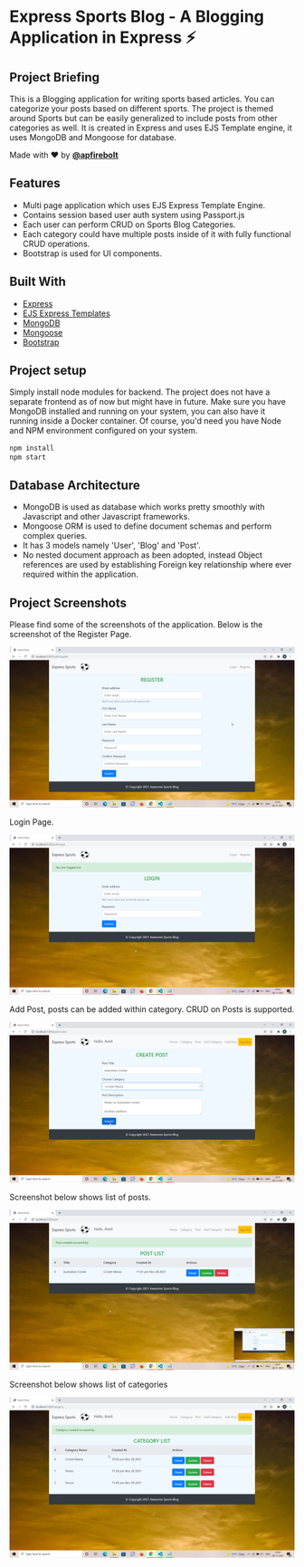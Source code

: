 # Express Sports Blog - A Blogging Application in Express ⚡️

## Project Briefing

This is a Blogging application for writing sports based articles. You can categorize your posts based on different sports. The project is themed around Sports but can be easily generalized to include posts from other categories as well. It is created in Express and uses EJS Template engine, it uses MongoDB and Mongoose for database.

Made with ❤️ by **[@apfirebolt](https://github.com/Apfirebolt/)**
## Features

- Multi page application which uses EJS Express Template Engine.
- Contains session based user auth system using Passport.js
- Each user can perform CRUD on Sports Blog Categories.
- Each category could have multiple posts inside of it with fully functional CRUD operations.
- Bootstrap is used for UI components. 

## Built With

* [Express](https://expressjs.com/)
* [EJS Express Templates](https://ejs.co/)
* [MongoDB](https://www.mongodb.com/)
* [Mongoose](https://mongoosejs.com/)
* [Bootstrap](https://getbootstrap.com/)

## Project setup

Simply install node modules for backend. The project does not have a separate frontend as of now but might have in future. Make sure you have MongoDB installed and running on your system, you can also have it running inside a Docker container. Of course, you'd need you have Node and NPM environment configured on your system.

```
npm install
npm start
```

## Database Architecture

- MongoDB is used as database which works pretty smoothly with Javascript and other Javascript frameworks. 
- Mongoose ORM is used to define document schemas and perform 
complex queries.
- It has 3 models namely 'User', 'Blog' and 'Post'.
- No nested document approach as been adopted, instead Object references are used by establishing Foreign key relationship where ever required within the application.

## Project Screenshots

Please find some of the screenshots of the application. Below is the screenshot of the Register Page.

![alt text](./screenshots/register.png)

Login Page.

![alt text](./screenshots/login.png)

Add Post, posts can be added within category. CRUD on Posts is supported.

![alt text](./screenshots/create_post.png)

Screenshot below shows list of posts.

![alt text](./screenshots/post_list.png)

Screenshot below shows list of categories

![alt text](./screenshots/category_list.png)



